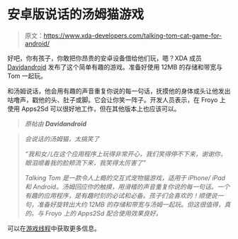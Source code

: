# 安卓版说话的汤姆猫游戏

> 原文：<https://www.xda-developers.com/talking-tom-cat-game-for-android/>

好吧，你有孩子，你敢把你昂贵的安卓设备借给他们玩，嗯？XDA 成员 [Davidandroid](http://forum.xda-developers.com/member.php?u=2802276) 发布了这个简单有趣的游戏。准备好使用 12MB 的存储和带宽与 Tom 一起玩。

和汤姆说话，他会用有趣的声音重复你说的每一句话，抚摸他的身体或头让他发出咕噜声，戳他的头、肚子或脚。它会让你笑一阵子。开发人员表示，在 Froyo 上使用 Apps2Sd 可以很好地工作，但在其他版本上也应该可以。

> *原帖由* ***Davidandroid***

> *会说话的汤姆猫，太搞笑了*
> 
> *“我和女儿在这个应用程序上玩得非常开心，我们笑得停不下来，谢谢你，眼泪顺着我的脸颊流下来，我笑得太厉害了”*
> 
> *Talking Tom 是一款令人上瘾的交互式宠物猫游戏，适用于 iPhone/ iPad 和 Android。汤姆回应你的触摸，用滑稽的声音重复你说的每一句话。一个有趣的应用程序，是有趣时刻的必试和必备。孩子们会喜欢的！顺便说一句，准备好旋转出大约 12MB 的存储和带宽与汤姆一起玩。但这很值得，真的。与 Froyo 上的 Apps2Sd 配合使用效果良好。*

可以在[游戏线程](http://forum.xda-developers.com/showthread.php?t=762201)中获取更多信息。